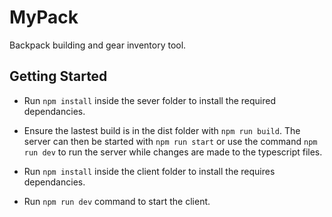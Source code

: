 # MyPack

Backpack building and gear inventory tool.

## Getting Started

- Run `npm install` inside the sever folder to install the required dependancies.
- Ensure the lastest build is in the dist folder with `npm run build`. The server can then be started with `npm run start` or use the command `npm run dev` to run the server while changes are made to the typescript files.

- Run `npm install` inside the client folder to install the requires dependancies.
- Run `npm run dev` command to start the client.
